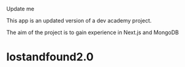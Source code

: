 Update me

This app is an updated version of a dev academy project.

The aim of the project is to gain experience in Next.js and MongoDB
# lostandfound2.0
